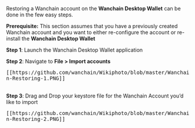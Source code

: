 Restoring a Wanchain account on the **Wanchain Desktop Wallet** can be done in the few easy steps.

**Prerequisite:** This section assumes that you have a previously created Wanchain account and you want to either re-configure the account or re-install the **Wanchain Desktop Wallet**

**Step 1**: Launch the Wanchain Desktop Wallet application

**Step 2**: Navigate to **File > Import accounts**

<kbd>
[[https://github.com/wanchain/Wikiphoto/blob/master/Wanchain-Restoring-1.PNG]]
</kbd>

<br>
<br>

**Step 3**: Drag and Drop your keystore file for the Wanchain Account you’d like to import

<kbd>
[[https://github.com/wanchain/Wikiphoto/blob/master/Wanchain-Restoring-2.PNG]]
</kbd>

<br>
<br>
